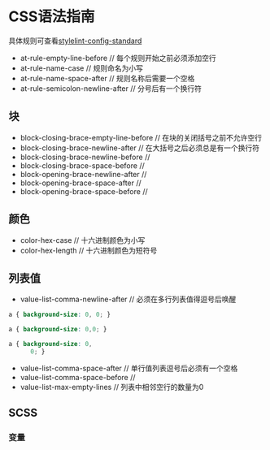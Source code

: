 # CSS语法指南

具体规则可查看[stylelint-config-standard](https://github.com/stylelint/stylelint-config-standard/blob/master/index.js)

* at-rule-empty-line-before // 每个规则开始之前必须添加空行
* at-rule-name-case // 规则命名为小写
* at-rule-name-space-after // 规则名称后需要一个空格
* at-rule-semicolon-newline-after // 分号后有一个换行符

## 块

* block-closing-brace-empty-line-before // 在块的关闭括号之前不允许空行
* block-closing-brace-newline-after // 在大括号之后必须总是有一个换行符
* block-closing-brace-newline-before // 
* block-closing-brace-space-before // 
* block-opening-brace-newline-after //
* block-opening-brace-space-after // 
* block-opening-brace-space-before //

## 颜色

* color-hex-case // 十六进制颜色为小写
* color-hex-length // 十六进制颜色为短符号

## 列表值

* value-list-comma-newline-after // 必须在多行列表值得逗号后唤醒
```scss
a { background-size: 0, 0; }

a { background-size: 0,0; }

a { background-size: 0,
      0; }
```
* value-list-comma-space-after // 单行值列表逗号后必须有一个空格
* value-list-comma-space-before // 
* value-list-max-empty-lines // 列表中相邻空行的数量为0

## SCSS

### 变量



